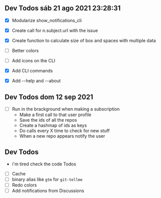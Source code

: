 ## Dev Todos sáb 21 ago 2021 23:28:31

-   [x] Modularize show_notifications_cli
-   [x] Create call for n.subject.url with the issue
-   [x] Create function to calculate size of box and spaces with multiple data

-   [ ] Better colors
-   [ ] Add icons on the CLI
-   [x] Add CLI commands

-   [x] Add --help and --about

## Dev Todos dom 12 sep 2021

-   [ ] Run in the brackground when making a subscription
    -   Make a first call to that user profile
    -   Save the ids of all the repos
    -   Create a hashmap of ids as keys
    -   Do calls every X time to check for new stuff
    -   When a new repo appears notify the user

## Dev Todos

-   i'm tired check the code Todos
-   [ ] Cache
-   [ ] binary alias like `gtm` for `git-tellme`
-   [ ] Redo colors
-   [ ] Add notifications from Discussions
